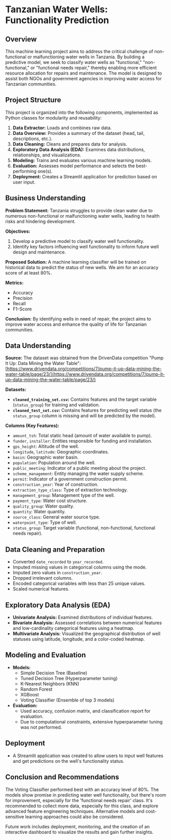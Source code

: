 # Tanzanian Water Wells: Functionality Prediction

## Overview

This machine learning project aims to address the critical challenge of non-functional or malfunctioning water wells in Tanzania. By building a predictive model, we seek to classify water wells as "functional," "non-functional," or "functional needs repair," thereby enabling more efficient resource allocation for repairs and maintenance. The model is designed to assist both NGOs and government agencies in improving water access for Tanzanian communities.

## Project Structure

This project is organized into the following components, implemented as Python classes for modularity and reusability:

1.  **Data Extractor:** Loads and combines raw data.
2.  **Data Overview:** Provides a summary of the dataset (head, tail, descriptions, etc.).
3.  **Data Cleaning:** Cleans and prepares data for analysis.
4.  **Exploratory Data Analysis (EDA):**  Examines data distributions, relationships, and visualizations.
5.  **Modeling:** Trains and evaluates various machine learning models.
6.  **Evaluation:** Assesses model performance and selects the best-performing one(s).
7.  **Deployment:** Creates a Streamlit application for prediction based on user input.

## Business Understanding

**Problem Statement:** Tanzania struggles to provide clean water due to numerous non-functional or malfunctioning water wells, leading to health risks and hindering development.

**Objectives:**

1.  Develop a predictive model to classify water well functionality.
2.  Identify key factors influencing well functionality to inform future well design and maintenance.

**Proposed Solution:**
A machine learning classifier will be trained on historical data to predict the status of new wells. We aim for an accuracy score of at least 80%.

**Metrics:**
- Accuracy
- Precision
- Recall
- F1-Score

**Conclusion:** By identifying wells in need of repair, the project aims to improve water access and enhance the quality of life for Tanzanian communities.

## Data Understanding

**Source:**
The dataset was obtained from the DrivenData competition "Pump It Up: Data Mining the Water Table": [https://www.drivendata.org/competitions/7/pump-it-up-data-mining-the-water-table/page/23/](https://www.drivendata.org/competitions/7/pump-it-up-data-mining-the-water-table/page/23/)

**Datasets:**
- **`cleaned_training_set.csv`:** Contains features and the target variable (`status_group`) for training and validation.
- **`cleaned_test_set.csv`:** Contains features for predicting well status (the `status_group` column is missing and will be predicted by the model).


**Columns (Key Features):**
- `amount_tsh`: Total static head (amount of water available to pump).
- `funder`, `installer`: Entities responsible for funding and installation.
- `gps_height`: Altitude of the well.
- `longitude`, `latitude`: Geographic coordinates.
- `basin`: Geographic water basin.
- `population`: Population around the well.
- `public_meeting`: Indicator of a public meeting about the project.
- `scheme_management`: Entity managing the water supply scheme.
- `permit`: Indicator of a government construction permit.
- `construction_year`: Year of construction.
- `extraction_type_class`: Type of extraction technology.
- `management_group`: Management type of the well.
- `payment_type`: Water cost structure.
- `quality_group`: Water quality.
- `quantity`: Water quantity.
- `source_class`: General water source type.
- `waterpoint_type`: Type of well.
- `status_group`: Target variable (functional, non-functional, functional needs repair).


## Data Cleaning and Preparation

- Converted `date_recorded` to `year_recorded`.
- Imputed missing values in categorical columns using the mode.
- Imputed zero values in `construction_year`.
- Dropped irrelevant columns.
- Encoded categorical variables with less than 25 unique values.
- Scaled numerical features.


## Exploratory Data Analysis (EDA)

- **Univariate Analysis:** Examined distributions of individual features.
- **Bivariate Analysis:** Assessed correlations between numerical features and low-cardinality categorical features using a heatmap.
- **Multivariate Analysis:** Visualized the geographical distribution of well statuses using latitude, longitude, and a color-coded heatmap.

## Modeling and Evaluation

- **Models:**
    - Simple Decision Tree (Baseline)
    - Tuned Decision Tree (Hyperparameter tuning)
    - K-Nearest Neighbors (KNN)
    - Random Forest
    - XGBoost
    - Voting Classifier (Ensemble of top 3 models)
- **Evaluation:**
    - Used accuracy, confusion matrix, and classification report for evaluation.
    - Due to computational constraints, extensive hyperparameter tuning was not performed.

## Deployment

- A Streamlit application was created to allow users to input well features and get predictions on the well's functionality status.

## Conclusion and Recommendations

The Voting Classifier performed best with an accuracy level of 80%. The models show promise in predicting water well functionality, but there's room for improvement, especially for the 'functional needs repair' class. It's recommended to collect more data, especially for this class, and explore advanced feature engineering techniques. Alternative models and cost-sensitive learning approaches could also be considered.

Future work includes deployment, monitoring, and the creation of an interactive dashboard to visualize the results and gain further insights.

